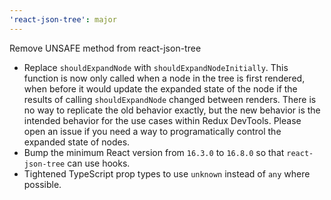 ```yaml
---
'react-json-tree': major
---
```


Remove UNSAFE method from react-json-tree

- Replace `shouldExpandNode` with `shouldExpandNodeInitially`. This function is now only called when a node in the tree is first rendered, when before it would update the expanded state of the node if the results of calling `shouldExpandNode` changed between renders. There is no way to replicate the old behavior exactly, but the new behavior is the intended behavior for the use cases within Redux DevTools. Please open an issue if you need a way to programatically control the expanded state of nodes.
- Bump the minimum React version from `16.3.0` to `16.8.0` so that `react-json-tree` can use hooks.
- Tightened TypeScript prop types to use `unknown` instead of `any` where possible.
